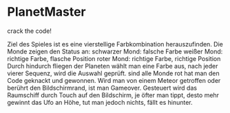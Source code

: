 # PlanetMaster
crack the code!

Ziel des Spieles ist es eine vierstellige Farbkombination herauszufinden.
Die Monde zeigen den Status an:
schwarzer Mond: falsche Farbe
weißer Mond:    richtige Farbe, flasche Position
roter Mond:     richtige Farbe, richtige Position
Durch hindurch fliegen der Planeten wählt man eine Farbe aus, nach jeder vierer Sequenz, wird die Auswahl geprüft.
sind alle Monde rot hat man den Code geknackt und gewonnen.
Wird man von einem Meteor getroffen oder berührt den Bildschirmrand, ist man Gameover.
Gesteuert wird das Raumschiff durch Touch auf den Bildschirm, je öfter man tippt, desto mehr gewinnt das Ufo an Höhe,
tut man jedoch nichts, fällt es hinunter.
